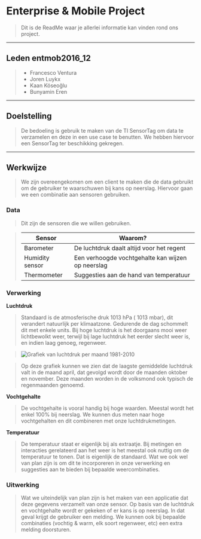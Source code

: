 Enterprise & Mobile Project
=======================
> Dit is de ReadMe waar je allerlei informatie kan vinden rond ons project.

----------
Leden entmob2016_12
--------
> - Francesco Ventura
> - Joren Luykx
> - Kaan Köseoğlu
> - Bunyamin Eren

--------------------
Doelstelling
-----------------

> De bedoeling is gebruik te maken van de TI SensorTag om data te verzamelen en deze in een use case te benutten. We hebben hiervoor een SensorTag ter beschikking gekregen.

-----------------
Werkwijze
---------------

> We zijn overeengekomen om een client te maken die de data gebruikt om de gebruiker te waarschuwen bij kans op neerslag. Hiervoor gaan we een combinatie aan sensoren gebruiken.


### Data

> Dit zijn de sensoren die we willen gebruiken.

> |Sensor | Waarom? |
> | --- | --- | 
> | Barometer | De luchtdruk daalt altijd voor het regent |
> | Humidity sensor | Een verhoogde vochtgehalte kan wijzen op neerslag |
> | Thermometer | Suggesties aan de hand van temperatuur |


### Verwerking

**Luchtdruk**

> Standaard is de atmosferische druk 1013 hPa ( 1013 mbar), dit verandert natuurlijk per klimaatzone. Gedurende de dag schommelt dit met enkele units. Bij hoge luchtdruk is het doorgaans mooi weer lichtbewolkt weer, terwijl bij lage luchtdruk het eerder slecht weer is, en indien laag genoeg, regenweer.

> ![Grafiek van luchtdruk per maand 1981-2010](http://www.meteo.be/meteo/download/nl/16230363/image/scaletomax-700-700/pressure_nl_1981_2010.png)

> Op deze grafiek kunnen we zien dat de laagste gemiddelde luchtdruk valt in de maand april, dat gevolgd wordt door de maanden oktober en november. Deze maanden worden in de volksmond ook typisch de regenmaanden genoemd.

**Vochtgehalte**

> De vochtgehalte is vooral handig bij hoge waarden. Meestal wordt het enkel 100% bij neerslag. We kunnen dus meten naar hoge vochtgehalten en dit combineren met onze luchtdrukmetingen.

**Temperatuur**

> De temperatuur staat er eigenlijk bij als extraatje. Bij metingen en interacties gerelateerd aan het weer is het meestal ook nuttig om de temperatuur te tonen. Dat is eigenlijk de standaard. Wat we ook wel van plan zijn is om dit te incorporeren in onze verwerking en suggesties aan te bieden bij bepaalde weercombinaties.

### Uitwerking

> Wat we uiteindelijk van plan zijn is het maken van een applicatie dat deze gegevens verzamelt van onze sensor. Op basis van de luchtdruk en vochtgehalte wordt er gekeken of er kans is op neerslag. In dat geval krijgt de gebruiker een melding. 
> We kunnen ook bij bepaalde combinaties (vochtig & warm, elk soort regenweer, etc) een extra melding doorsturen.
